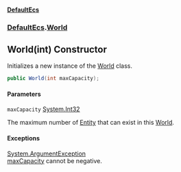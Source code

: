 #### [DefaultEcs](DefaultEcs.md 'DefaultEcs')
### [DefaultEcs](DefaultEcs.md#DefaultEcs 'DefaultEcs').[World](World.md 'DefaultEcs.World')

## World(int) Constructor

Initializes a new instance of the [World](World.md 'DefaultEcs.World') class.

```csharp
public World(int maxCapacity);
```
#### Parameters

<a name='DefaultEcs.World.World(int).maxCapacity'></a>

`maxCapacity` [System.Int32](https://docs.microsoft.com/en-us/dotnet/api/System.Int32 'System.Int32')

The maximum number of [Entity](Entity.md 'DefaultEcs.Entity') that can exist in this [World](World.md 'DefaultEcs.World').

#### Exceptions

[System.ArgumentException](https://docs.microsoft.com/en-us/dotnet/api/System.ArgumentException 'System.ArgumentException')  
[maxCapacity](World.World(int).md#DefaultEcs.World.World(int).maxCapacity 'DefaultEcs.World.World(int).maxCapacity') cannot be negative.
